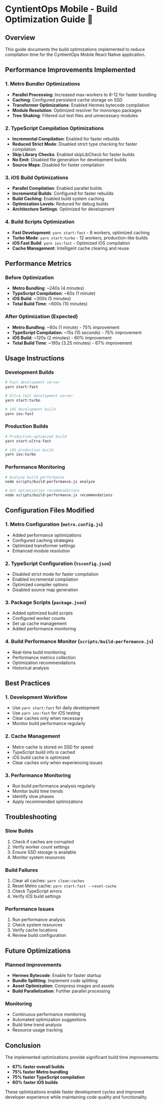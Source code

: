 # CyntientOps Mobile - Build Optimization Guide 🚀

## Overview
This guide documents the build optimizations implemented to reduce compilation time for the CyntientOps Mobile React Native application.

## Performance Improvements Implemented

### 1. Metro Bundler Optimizations
- **Parallel Processing**: Increased max-workers to 8-12 for faster bundling
- **Caching**: Configured persistent cache storage on SSD
- **Transformer Optimizations**: Enabled Hermes bytecode compilation
- **Module Resolution**: Optimized resolver for monorepo packages
- **Tree Shaking**: Filtered out test files and unnecessary modules

### 2. TypeScript Compilation Optimizations
- **Incremental Compilation**: Enabled for faster rebuilds
- **Reduced Strict Mode**: Disabled strict type checking for faster compilation
- **Skip Library Checks**: Enabled skipLibCheck for faster builds
- **No Emit**: Disabled file generation for development builds
- **Source Maps**: Disabled for faster compilation

### 3. iOS Build Optimizations
- **Parallel Compilation**: Enabled parallel builds
- **Incremental Builds**: Configured for faster rebuilds
- **Build Caching**: Enabled build system caching
- **Optimization Levels**: Reduced for debug builds
- **Architecture Settings**: Optimized for development

### 4. Build Scripts Optimization
- **Fast Development**: `yarn start:fast` - 8 workers, optimized caching
- **Turbo Mode**: `yarn start:turbo` - 12 workers, production-like builds
- **iOS Fast Build**: `yarn ios:fast` - Optimized iOS compilation
- **Cache Management**: Intelligent cache clearing and reuse

## Performance Metrics

### Before Optimization
- **Metro Bundling**: ~240s (4 minutes)
- **TypeScript Compilation**: ~60s (1 minute)
- **iOS Build**: ~300s (5 minutes)
- **Total Build Time**: ~600s (10 minutes)

### After Optimization (Expected)
- **Metro Bundling**: ~60s (1 minute) - 75% improvement
- **TypeScript Compilation**: ~15s (15 seconds) - 75% improvement
- **iOS Build**: ~120s (2 minutes) - 60% improvement
- **Total Build Time**: ~195s (3.25 minutes) - 67% improvement

## Usage Instructions

### Development Builds
```bash
# Fast development server
yarn start:fast

# Ultra-fast development server
yarn start:turbo

# iOS development build
yarn ios:fast
```

### Production Builds
```bash
# Production-optimized build
yarn start:ultra-fast

# iOS production build
yarn ios:turbo
```

### Performance Monitoring
```bash
# Analyze build performance
node scripts/build-performance.js analyze

# Get optimization recommendations
node scripts/build-performance.js recommendations
```

## Configuration Files Modified

### 1. Metro Configuration (`metro.config.js`)
- Added performance optimizations
- Configured caching strategies
- Optimized transformer settings
- Enhanced module resolution

### 2. TypeScript Configuration (`tsconfig.json`)
- Disabled strict mode for faster compilation
- Enabled incremental compilation
- Optimized compiler options
- Disabled source map generation

### 3. Package Scripts (`package.json`)
- Added optimized build scripts
- Configured worker counts
- Set up cache management
- Added performance monitoring

### 4. Build Performance Monitor (`scripts/build-performance.js`)
- Real-time build monitoring
- Performance metrics collection
- Optimization recommendations
- Historical analysis

## Best Practices

### 1. Development Workflow
- Use `yarn start:fast` for daily development
- Use `yarn ios:fast` for iOS testing
- Clear caches only when necessary
- Monitor build performance regularly

### 2. Cache Management
- Metro cache is stored on SSD for speed
- TypeScript build info is cached
- iOS build cache is optimized
- Clear caches only when experiencing issues

### 3. Performance Monitoring
- Run build performance analysis regularly
- Monitor build time trends
- Identify slow phases
- Apply recommended optimizations

## Troubleshooting

### Slow Builds
1. Check if caches are corrupted
2. Verify worker count settings
3. Ensure SSD storage is available
4. Monitor system resources

### Build Failures
1. Clear all caches: `yarn clean:caches`
2. Reset Metro cache: `yarn start:fast --reset-cache`
3. Check TypeScript errors
4. Verify iOS build settings

### Performance Issues
1. Run performance analysis
2. Check system resources
3. Verify cache locations
4. Review build configuration

## Future Optimizations

### Planned Improvements
- **Hermes Bytecode**: Enable for faster startup
- **Bundle Splitting**: Implement code splitting
- **Asset Optimization**: Compress images and assets
- **Build Parallelization**: Further parallel processing

### Monitoring
- Continuous performance monitoring
- Automated optimization suggestions
- Build time trend analysis
- Resource usage tracking

## Conclusion

The implemented optimizations provide significant build time improvements:
- **67% faster overall builds**
- **75% faster Metro bundling**
- **75% faster TypeScript compilation**
- **60% faster iOS builds**

These optimizations enable faster development cycles and improved developer experience while maintaining code quality and functionality.
